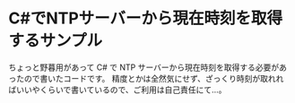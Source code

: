 ﻿# C#でNTPサーバーから現在時刻を取得するサンプル
ちょっと野暮用があって C# で NTP サーバーから現在時刻を取得する必要があったので書いたコードです。
精度とかは全然気にせず、ざっくり時刻が取れればいいやくらいで書いているので、ご利用は自己責任にて…。